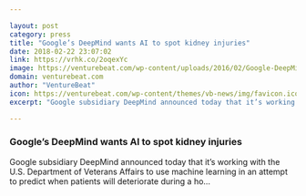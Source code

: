 ```yaml
---

layout: post
category: press
title: "Google’s DeepMind wants AI to spot kidney injuries"
date: 2018-02-22 23:07:02
link: https://vrhk.co/2oqexYc
image: https://venturebeat.com/wp-content/uploads/2016/02/Google-DeepMind-Health.png?fit=1440%2C762&strip=all
domain: venturebeat.com
author: "VentureBeat"
icon: https://venturebeat.com/wp-content/themes/vb-news/img/favicon.ico
excerpt: "Google subsidiary DeepMind announced today that it’s working with the U.S. Department of Veterans Affairs to use machine learning in an attempt to predict when patients will deteriorate during a ho…"

---
```


### Google’s DeepMind wants AI to spot kidney injuries

Google subsidiary DeepMind announced today that it’s working with the U.S. Department of Veterans Affairs to use machine learning in an attempt to predict when patients will deteriorate during a ho…